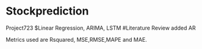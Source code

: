 # Stockprediction
Project723
$Linear Regression, ARIMA, LSTM
#Literature Review added
AR

Metrics used are Rsquared, MSE,RMSE,MAPE and MAE.
